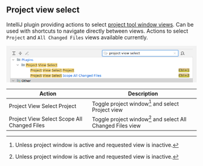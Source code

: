 ## Project view select

IntelliJ plugin providing actions to select [project tool window views](https://www.jetbrains.com/help/idea/project-tool-window.html#views). Can be used with shortcuts to navigate directly between views. Actions to select `Project` and `All Changed Files` views available currently.

![demo](https://github.com/tom-power/project-view-select/blob/main/assets/projectViewSelectKeymap.png)

| Action                                      | Description                                                 |
|---------------------------------------------|-------------------------------------------------------------|
| Project View Select Project                 | Toggle project window[^1] and select Project view           |
| Project View Select Scope All Changed Files | Toggle project window[^1] and select All Changed Files view |

[^1]: Unless project window is active and requested view is inactive.

